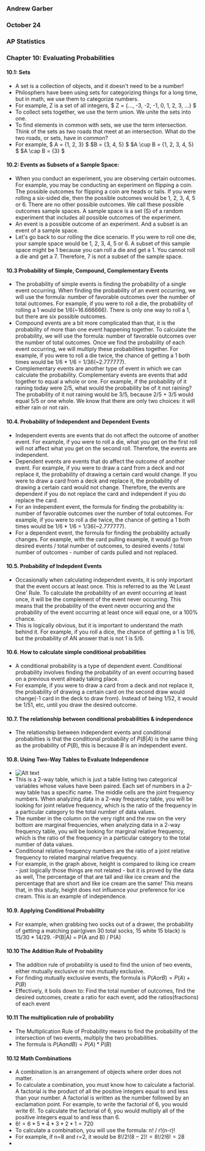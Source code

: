 ### Andrew Garber
### October 24 
### AP Statistics
### Chapter 10: Evaluating Probabilities

#### 10.1: Sets
 - A set is a collection of objects, and it doesn't need to be a number!
 - Philosphers have been using sets for categorizing things for a long time, but in math, we use them to categorize numbers.
 - For example, Z is a set of all integers, $ Z = {..., -3, -2, -1, 0, 1, 2, 3, ...} $
 - To collect sets together, we use the term union. We unite the sets into one.
 - To find elements in common with sets, we use the term intersection. Think of the sets as two roads that meet at an intersection. What do the two roads, or sets, have in common?
 - For example, $ A = {1, 2, 3} $ $B = {3, 4, 5} $ $A \cup B = {1, 2, 3, 4, 5} $ $A \cap B = {3} $

#### 10.2: Events as Subsets of a Sample Space:
 - When you conduct an experiment, you are observing certain outcomes. For example, you may be conducting an experiment on flipping a coin. The possible outcomes for flipping a coin are heads or tails. If you were rolling a six-sided die, then the possible outcomes would be 1, 2, 3, 4, 5 or 6. There are no other possible outcomes. We call these possible outcomes sample spaces. A sample space is a set (S) of a random experiment that includes all possible outcomes of the experiment.
 - An event is a possible outcome of an experiment. And a subset is an event of a sample space. 
 - Let's go back to our rolling the dice scenario. If you were to roll one die, your sample space would be 1, 2, 3, 4, 5 or 6. A subset of this sample space might be 1 because you can roll a die and get a 1. You cannot roll a die and get a 7. Therefore, 7 is not a subset of the sample space.

#### 10.3 Probability of Simple, Compound, Complementary Events
 - The probability of simple events is finding the probability of a single event occurring. When finding the probability of an event occurring, we will use the formula: number of favorable outcomes over the number of total outcomes. For example, if you were to roll a die, the probability of rolling a 1 would be 1/6(~16.666666). There is only one way to roll a 1, but there are six possible outcomes.
 - Compound events are a bit more complicated than that, it is the probability of more than one event happening together. To calculate the probability, we will use the formula: number of favorable outcomes over the number of total outcomes. Once we find the probability of each event occurring, we will multiply these probabilities together. For example, if you were to roll a die twice, the chance of getting a 1 both times would be 1/6 * 1/6 = 1/36(~2.777777).
 - Complementary events are another type of event in which we can calculate the probability. Complementary events are events that add together to equal a whole or one. For example, if the probability of it raining today were 2/5, what would the probability be of it not raining? The probability of it not raining would be 3/5, because 2/5 + 3/5 would equal 5/5 or one whole. We know that there are only two choices: it will either rain or not rain.

#### 10.4. Probability of Independent and Dependent Events
 -  Independent events are events that do not affect the outcome of another event. For example, if you were to roll a die, what you get on the first roll will not affect what you get on the second roll. Therefore, the events are independent.
 - Dependent events are events that do affect the outcome of another event. For example, if you were to draw a card from a deck and not replace it, the probability of drawing a certain card would change. If you were to draw a card from a deck and replace it, the probability of drawing a certain card would not change. Therefore, the events are dependent if you do not replace the card and independent if you do replace the card.
 - For an independent event, the formula for finding the probability is: number of favorable outcomes over the number of total outcomes. For example, if you were to roll a die twice, the chance of getting a 1 both times would be 1/6 * 1/6 = 1/36(~2.777777).
 - For a dependent event, the formula for finding the probability actually changes. For example, with the card pulling example, it would go from desired events / total number of outcomes, to desired events / total number of outcomes - number of cards pulled and not replaced.
 

#### 10.5. Probability of Indepdent Events
 - Occasionally when calculating independent events, it is only important that the event occurs at least once. This is referred to as the 'At Least One' Rule. To calculate the probability of an event occurring at least once, it will be the complement of the event never occurring. This means that the probability of the event never occurring and the probability of the event occurring at least once will equal one, or a 100% chance.
 - This is logically obvious, but it is important to understand the math behind it. For example, if you roll a dice, the chance of getting a 1 is 1/6, but the probability of AN answer that is not 1 is 5/6. 

#### 10.6. How to calculate simple conditional probabilities
 - A conditional probability is a type of dependent event. Conditional probability involves finding the probability of an event occurring based on a previous event already taking place.
 - For example, if you were to draw a card from a deck and not replace it, the probability of drawing a certain card on the second draw would change(-1 card in the deck to draw from). Instead of being 1/52, it would be 1/51, etc, until you draw the desired outcome.

#### 10.7. The relationship between conditional probabilities & independence 
 - The relationship between independent events and conditional probabilties is that the conditional probability of $P(B | A)$ is the same thing as the probability of $P(B)$, this is because $B$ is an independent event. 

#### 10.8. Using Two-Way Tables to Evaluate Independence 
 - ![Alt text](https://study.com/cimages/multimages/16/3ef7d43e-c2b5-43b0-bcb5-55599067acfb_pic.png)
 - This is a 2-way table, which is just a table listing two categorical variables whose values have been paired. Each set of numbers in a 2-way table has a specific name. The middle cells are the joint frequency numbers. When analyzing data in a 2-way frequency table, you will be looking for joint relative frequency, which is the ratio of the frequency in a particular category to the total number of data values.
 - The number in the column on the very right and the row on the very bottom are marginal frequencies, when analyzing data in a 2-way frequency table, you will be looking for marginal relative frequency, which is the ratio of the frequency in a particular category to the total number of data values.
 - Conditional relative frequency numbers are the ratio of a joint relative frequency to related marginal relative frequency.
 - For example, in the graph above, height is compared to liking ice cream - just logically those things are not related - but it is proved by the data as well, The percentage of that are tall and like ice cream and the percentage that are short and like ice cream are the same! This means that, in this study, height does not influence your preference for ice cream. This is an example of independence.


#### 10.9. Applying Conditional Probability
 - For example, when grabbing two socks out of a drawer, the probability of getting a matching pair(given 30 total socks, 15 white 15 black) is 15/30 * 14/29.
 -P(B|A) = P(A and B) / P(A)

#### 10.10 The Addition Rule of Probability
 - The addition rule of probability is used to find the union of two events, either mutually exclusive or non mutually exclusive.
 - For finding mutually exclusive events, the formula is $P(A or B) = P(A) + P(B)$
 - Effectively, it boils down to: Find the total number of outcomes, find the desired outcomes, create a ratio for each event, add the ratios(fractions) of each event

#### 10.11 The multiplication rule of probability
  - The Multiplication Rule of Probability means to find the probability of the intersection of two events, multiply the two probabilities.
  - The formula is $P(A and B) = P(A) * P(B)$

#### 10.12 Math Combinations
 - A combination is an arrangement of objects where order does not matter. 
 - To calculate a combination, you must know how to calculate a factorial. A factorial is the product of all the positive integers equal to and less than your number. A factorial is written as the number followed by an exclamation point. For example, to write the factorial of 6, you would write 6!. To calculate the factorial of 6, you would multiply all of the positive integers equal to and less than 6.
 - $6! = 6 * 5 * 4 * 3 * 2 * 1 = 720$
 - To calculate a combination, you will use the formula: n! / r!(n-r)!
 - For example, if n=8 and r=2, it would be $8! / 2!(8-2)! = 8! / 2!6! = 28$
 -